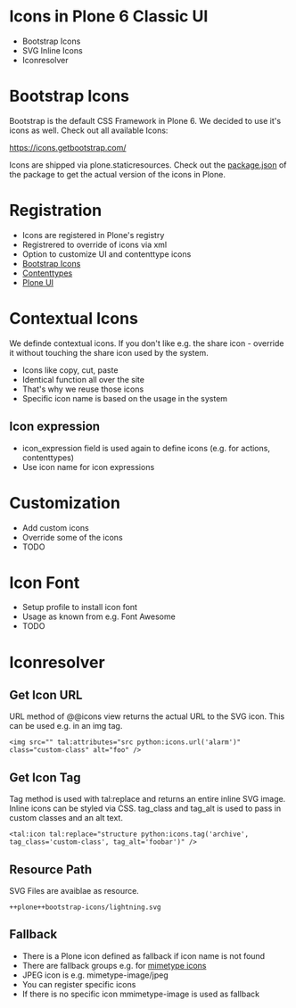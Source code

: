 # Icons in Plone 6 Classic UI

- Bootstrap Icons
- SVG Inline Icons
- Iconresolver
  

# Bootstrap Icons

Bootstrap is the default CSS Framework in Plone 6. We decided to use it's icons as well. Check out all available Icons:

https://icons.getbootstrap.com/

Icons are shipped via plone.staticresources. Check out the [package.json](https://github.com/plone/plone.staticresources/blob/master/package.json) of the package to get the actual version of the icons in Plone.


# Registration

* Icons are registered in Plone's registry
* Registrered to override of icons via xml
* Option to customize UI and contenttype icons
* [Bootstrap Icons](https://github.com/plone/plone.staticresources/blob/master/src/plone/staticresources/profiles/default/registry/icons_bootstrap.xml)
* [Contenttypes](https://github.com/plone/plone.staticresources/blob/master/src/plone/staticresources/profiles/default/registry/icons_contenttype.xml)
* [Plone UI](https://github.com/plone/plone.staticresources/blob/master/src/plone/staticresources/profiles/default/registry/icons_plone.xml)


# Contextual Icons

We definde contextual icons. If you don't like e.g. the share icon - override it without touching the share icon used by the system.

* Icons like copy, cut, paste
* Identical function all over the site
* That's why we reuse those icons
* Specific icon name is based on the usage in the system

## Icon expression

* icon_expression field is used again to define icons (e.g. for actions, contenttypes)
* Use icon name for icon expressions


# Customization

* Add custom icons
* Override some of the icons
* TODO


# Icon Font

* Setup profile to install icon font
* Usage as known from e.g. Font Awesome
* TODO


# Iconresolver

## Get Icon URL

URL method of @@icons view returns the actual URL to the SVG icon. This can be used e.g. in an img tag.

```
<img src="" tal:attributes="src python:icons.url('alarm')" class="custom-class" alt="foo" />
```

## Get Icon Tag

Tag method is used with tal:replace and returns an entire inline SVG image. Inline icons can be styled via CSS. tag_class and tag_alt is used to pass in custom classes and an alt text.

```
<tal:icon tal:replace="structure python:icons.tag('archive', tag_class='custom-class', tag_alt='foobar')" />
```

## Resource Path

SVG Files are avaiblae as resource.

```
++plone++bootstrap-icons/lightning.svg
```

## Fallback

* There is a Plone icon defined as fallback if icon name is not found
* There are fallback groups e.g. for [mimetype icons](https://github.com/plone/plone.staticresources/blob/master/src/plone/staticresources/profiles/default/registry/icons_mimetype.xml)
* JPEG icon is e.g. mimetype-image/jpeg
* You can register specific icons
* If there is no specific icon mmimetype-image is used as fallback
